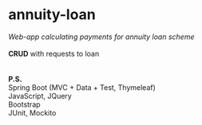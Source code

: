 # annuity-loan

_Web-app calculating payments for annuity loan scheme_<br/>
<br/>
**CRUD** with requests to loan<br>
<br/>
<br/>
**P.S.**<br/>
Spring Boot (MVC + Data + Test, Thymeleaf)<br/>
JavaScript, JQuery<br/>
Bootstrap<br/>
JUnit, Mockito<br/>